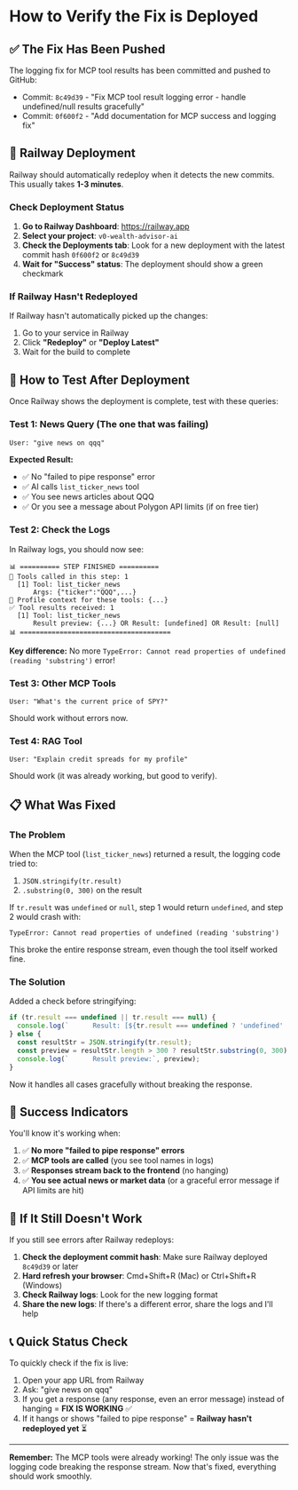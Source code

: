 # How to Verify the Fix is Deployed

## ✅ The Fix Has Been Pushed

The logging fix for MCP tool results has been committed and pushed to GitHub:
- Commit: `8c49d39` - "Fix MCP tool result logging error - handle undefined/null results gracefully"
- Commit: `0f600f2` - "Add documentation for MCP success and logging fix"

## 🚀 Railway Deployment

Railway should automatically redeploy when it detects the new commits. This usually takes **1-3 minutes**.

### Check Deployment Status

1. **Go to Railway Dashboard**: https://railway.app
2. **Select your project**: `v0-wealth-advisor-ai`
3. **Check the Deployments tab**: Look for a new deployment with the latest commit hash `0f600f2` or `8c49d39`
4. **Wait for "Success" status**: The deployment should show a green checkmark

### If Railway Hasn't Redeployed

If Railway hasn't automatically picked up the changes:

1. Go to your service in Railway
2. Click **"Redeploy"** or **"Deploy Latest"**
3. Wait for the build to complete

## 🧪 How to Test After Deployment

Once Railway shows the deployment is complete, test with these queries:

### Test 1: News Query (The one that was failing)
```
User: "give news on qqq"
```

**Expected Result:**
- ✅ No "failed to pipe response" error
- ✅ AI calls `list_ticker_news` tool
- ✅ You see news articles about QQQ
- ✅ Or you see a message about Polygon API limits (if on free tier)

### Test 2: Check the Logs

In Railway logs, you should now see:

```
📊 ========== STEP FINISHED ==========
🔧 Tools called in this step: 1
  [1] Tool: list_ticker_news
      Args: {"ticker":"QQQ",...}
👤 Profile context for these tools: {...}
✅ Tool results received: 1
  [1] Tool: list_ticker_news
      Result preview: {...} OR Result: [undefined] OR Result: [null]
📊 ======================================
```

**Key difference:** No more `TypeError: Cannot read properties of undefined (reading 'substring')` error!

### Test 3: Other MCP Tools
```
User: "What's the current price of SPY?"
```

Should work without errors now.

### Test 4: RAG Tool
```
User: "Explain credit spreads for my profile"
```

Should work (it was already working, but good to verify).

## 📋 What Was Fixed

### The Problem
When the MCP tool (`list_ticker_news`) returned a result, the logging code tried to:
1. `JSON.stringify(tr.result)` 
2. `.substring(0, 300)` on the result

If `tr.result` was `undefined` or `null`, step 1 would return `undefined`, and step 2 would crash with:
```
TypeError: Cannot read properties of undefined (reading 'substring')
```

This broke the entire response stream, even though the tool itself worked fine.

### The Solution
Added a check before stringifying:
```typescript
if (tr.result === undefined || tr.result === null) {
  console.log(`      Result: [${tr.result === undefined ? 'undefined' : 'null'}]`);
} else {
  const resultStr = JSON.stringify(tr.result);
  const preview = resultStr.length > 300 ? resultStr.substring(0, 300) + '...' : resultStr;
  console.log(`      Result preview:`, preview);
}
```

Now it handles all cases gracefully without breaking the response.

## 🎯 Success Indicators

You'll know it's working when:

1. ✅ **No more "failed to pipe response" errors**
2. ✅ **MCP tools are called** (you see tool names in logs)
3. ✅ **Responses stream back to the frontend** (no hanging)
4. ✅ **You see actual news or market data** (or a graceful error message if API limits are hit)

## 🐛 If It Still Doesn't Work

If you still see errors after Railway redeploys:

1. **Check the deployment commit hash**: Make sure Railway deployed `8c49d39` or later
2. **Hard refresh your browser**: Cmd+Shift+R (Mac) or Ctrl+Shift+R (Windows)
3. **Check Railway logs**: Look for the new logging format
4. **Share the new logs**: If there's a different error, share the logs and I'll help

## 📞 Quick Status Check

To quickly check if the fix is live:

1. Open your app URL from Railway
2. Ask: "give news on qqq"
3. If you get a response (any response, even an error message) instead of hanging = **FIX IS WORKING** ✅
4. If it hangs or shows "failed to pipe response" = **Railway hasn't redeployed yet** ⏳

---

**Remember:** The MCP tools were already working! The only issue was the logging code breaking the response stream. Now that's fixed, everything should work smoothly.

